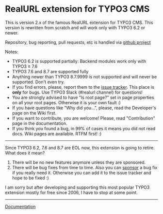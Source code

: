 # RealURL extension for TYPO3 CMS

This is version 2.x of the famous RealURL extension for TYPO3 CMS. This version is rewritten from scratch and will work only with TYPO3 6.2 or newer.

Repository, bug reporting, pull requests, etc is handled via [github project](https://github.com/dmitryd/typo3-realurl/)

Notes:
* TYPO3 6.2 is supported partially: Backend modules work only with TYPO3 &ge; 7.6
* TYPO3 7.6 and 8.7 are supported fully
* Anything newer than TYPO3 8.7.9999 is not supported and will never be supported. Don't even try.
* If you find errors, please, report them to the [issue tracker](https://github.com/dmitryd/typo3-realurl/issues). This place is **only** for bugs. Use TYPO3 Slack (#realurl channel) for questions!
* You are strongly advised to have "Is root page?" set in page properties on all your root pages. Otherwise it is your own fault :)
* If you have questions like "Why did you...", please, read the Developer's page on the Wiki first.
* If you want to contribute, you are welcome! Please, read "Contribution" page in the documentation.
* If you think you found a bug, in 99% of cases it means you did not read docs. Wiki pages are available. RTFM first! :)

***

Since TYPO3 6.2, 7.6 and 8.7 are EOL now, this extension is going to retire. What does it mean?

1. There will be no new features anymore unless they are sponsored.
1. There will be bug fixes from time to time. Also you can [sponsor](mailto:dmitry.dulepov@gmail.com) a bug fix if you really need it. Otherwise you can
add it to the issue tracker and hope to be fixed :)

I am sorry but after developing and supporting this most popular TYPO3 extension mostly for free since 2006,
I have to stop at some point.

***

[Documentation](https://github.com/dmitryd/typo3-realurl/wiki)
